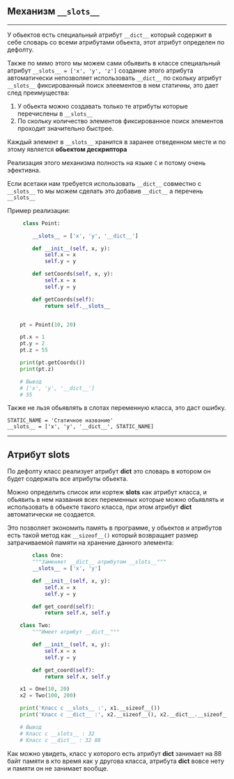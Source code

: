 Механизм `__slots__`
---
---
У обьектов есть специальный атрибут `__dict__` который содержит
в себе словарь со всеми атрибутами обьекта, этот атрибут определен 
по дефолту.

Также по мимо этого мы можем сами обьявить в классе специальный 
атрибут `__slots__ = ['x', 'y', 'z']` создание этого атрибута
автоматически непозволяет использовать `__dict__` по скольку 
атрибут `__slots__` фиксированный поиск элеементов в нем статичны,
это дает след преимущества:

1) У обьекта можно создавать только те атрибуты которые 
   перечислены в `__slots__`
2) По скольку количество элементов фиксированное поиск элементов 
проходит значительно быстрее.
   
Каждый элемент в `__slots__` хранится в заранее отведенном месте
и по этому является **обьектом дескриптора**

Реализация этого механизма полность на языке `C` и потому очень 
эфективна.

Если всетаки нам требуется использовать `__dict__` совместно с 
`__slots__` то мы можем сделать это добавив `__dict__` а перечень
`__slots__`

Пример реализации:

```python
     class Point:

        __slots__ = ['x', 'y', '__dict__']

        def __init__(self, x, y):
            self.x = x
            self.y = y

        def setCoords(self, x, y):
            self.x = x
            self.y = y

        def getCoords(self):
            return self.__slots__


    pt = Point(10, 20)

    pt.x = 1
    pt.y = 2
    pt.z = 55

    print(pt.getCoords())
    print(pt.z)

    # Вывод
    # ['x', 'y', '__dict__']
    # 55
```

Также не льзя обьявлять в слотах переменную класса, это 
даст ошибку.

    STATIC_NAME = 'Статичное название'
    __slots__ = ['x', 'y', '__dict__', STATIC_NAME]

---

Атрибут __slots__ 
---

По дефолту класс реализует атрибут __dict__ это словарь в котором он 
будет содержать все атрибуты обьекта.

Можно определить список или кортеж __slots__ как атрибут класса, и обьявить 
в нем названия всех переменных которые можно обьявлять и использовать в обьекте
такого класса, при этом атрибут __dict__ автоматически не создается.

Это позволяет экономить память в программе, у обьектов и атрибутов есть такой 
метод как `__sizeof__()` который возвращает размер затрачиваемой памяти на 
хранение данного элемента:

```python
        class One:
        """Заменяет __dict__ атрибутом __slots__"""
        __slots__ = ['x', 'y']

        def __init__(self, x, y):
            self.x = x
            self.y = y

        def get_coord(self):
            return self.x, self.y

    class Two:
        """Имеет атрибут __dict__"""

        def __init__(self, x, y):
            self.x = x
            self.y = y

        def get_coord(self):
            return self.x, self.y

    x1 = One(10, 20)
    x2 = Two(100, 200)

    print('Класс с __slots__ :', x1.__sizeof__())
    print('Класс с __dict__ :', x2.__sizeof__(), x2.__dict__.__sizeof__())

    # Вывод
    # Класс с __slots__ : 32
    # Класс с __dict__ : 32 88
```

Как можно увидеть, класс у которого есть атрибут __dict__ занимает на 88 байт 
памяти в кто время как у другова класса, атрибута __dict__ вовсе нету и памяти 
он не занимает вообще. 